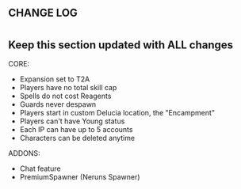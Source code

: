 ## CHANGE LOG
#
## Keep this section updated with ALL changes

CORE:
- Expansion set to T2A
- Players have no total skill cap
- Spells do not cost Reagents
- Guards never despawn
- Players start in custom Delucia location, the "Encampment"
- Players can't have Young status
- Each IP can have up to 5 accounts
- Characters can be deleted anytime

ADDONS:
- Chat feature
- PremiumSpawner (Neruns Spawner)
